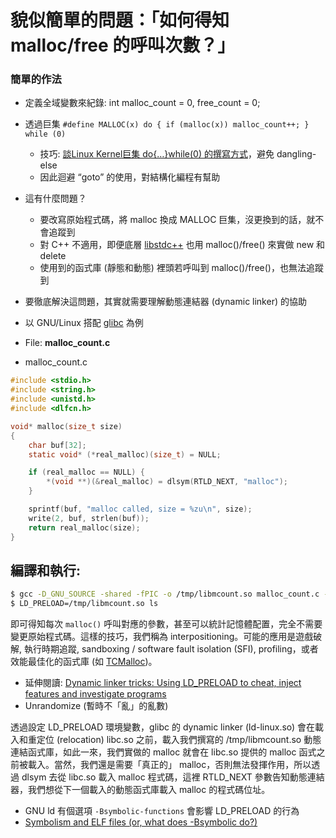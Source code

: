 
# 貌似簡單的問題：「如何得知 malloc/free 的呼叫次數？」

### 簡單的作法

* 定義全域變數來紀錄: int malloc_count = 0, free_count = 0;
* 透過巨集 `#define MALLOC(x) do { if (malloc(x)) malloc_count++; } while (0)`
    * 技巧: [談Linux Kernel巨集 do{…}while(0) 的撰寫方式](http://loda.hala01.com/2011/11/%E8%AB%87linux-kernel%E5%B7%A8%E9%9B%86-do-while0-%E7%9A%84%E6%92%B0%E5%AF%AB%E6%96%B9%E5%BC%8F/)，避免 dangling-else
    * 因此迴避 “goto” 的使用，對結構化編程有幫助
* 這有什麼問題？
    * 要改寫原始程式碼，將 malloc 換成 MALLOC 巨集，沒更換到的話，就不會追蹤到
    * 對 C++ 不適用，即便底層 [libstdc++](https://gcc.gnu.org/onlinedocs/libstdc++/) 也用 malloc()/free() 來實做 new 和 delete
    * 使用到的函式庫 (靜態和動態) 裡頭若呼叫到 malloc()/free()，也無法追蹤到

* 要徹底解決這問題，其實就需要理解動態連結器 (dynamic linker) 的協助

* 以 GNU/Linux 搭配 [glibc](https://www.gnu.org/software/libc/) 為例
* File: **malloc_count.c**

- malloc_count.c

```c
#include <stdio.h>
#include <string.h>
#include <unistd.h>
#include <dlfcn.h>

void* malloc(size_t size)
{
    char buf[32];
    static void* (*real_malloc)(size_t) = NULL;

    if (real_malloc == NULL) {
        *(void **)(&real_malloc) = dlsym(RTLD_NEXT, "malloc");
    }

    sprintf(buf, "malloc called, size = %zu\n", size);
    write(2, buf, strlen(buf));
    return real_malloc(size);
}
```

## 編譯和執行:

```sh
$ gcc -D_GNU_SOURCE -shared -fPIC -o /tmp/libmcount.so malloc_count.c -ldl
$ LD_PRELOAD=/tmp/libmcount.so ls
```


即可得知每次 `malloc()` 呼叫對應的參數，甚至可以統計記憶體配置，完全不需要變更原始程式碼。這樣的技巧，我們稱為 interpositioning。可能的應用是遊戲破解, 執行時期追蹤, sandboxing / software fault isolation (SFI), profiling，或者效能最佳化的函式庫 (如 [TCMalloc](http://goog-perftools.sourceforge.net/doc/tcmalloc.html))。

* 延伸閱讀: [Dynamic linker tricks: Using LD_PRELOAD to cheat, inject features and investigate programs](https://rafalcieslak.wordpress.com/2013/04/02/dynamic-linker-tricks-using-ld_preload-to-cheat-inject-features-and-investigate-programs/)
* Unrandomize (暫時不「亂」的亂數)

透過設定 LD_PRELOAD 環境變數，glibc 的 dynamic linker (ld-linux.so) 會在載入和重定位 (relocation) libc.so 之前，載入我們撰寫的 /tmp/libmcount.so 動態連結函式庫，如此一來，我們實做的 malloc 就會在 libc.so 提供的 malloc 函式之前被載入。當然，我們還是需要「真正的」 malloc，否則無法發揮作用，所以透過 dlsym 去從 libc.so 載入 malloc 程式碼，這裡 RTLD_NEXT 參數告知動態連結器，我們想從下一個載入的動態函式庫載入 malloc 的程式碼位址。

* GNU ld 有個選項 `-Bsymbolic-functions` 會影響 LD_PRELOAD 的行為
* [Symbolism and ELF files (or, what does -Bsymbolic do?)](https://blog.flameeyes.eu/2012/10/symbolism-and-elf-files-or-what-does-bsymbolic-do)